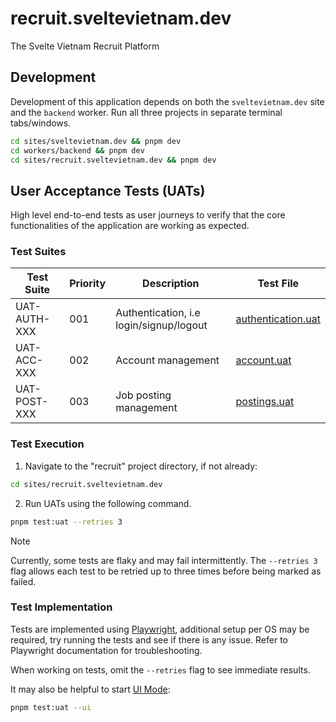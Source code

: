 # recruit.sveltevietnam.dev

The Svelte Vietnam Recruit Platform

## Development

Development of this application depends on both the `sveltevietnam.dev` site and the `backend` worker.
Run all three projects in separate terminal tabs/windows.

```bash
cd sites/sveltevietnam.dev && pnpm dev
cd workers/backend && pnpm dev
cd sites/recruit.sveltevietnam.dev && pnpm dev
```

## User Acceptance Tests (UATs)

High level end-to-end tests as user journeys to verify that the core functionalities of the
application are working as expected.

### Test Suites

| Test Suite   | Priority | Description                             | Test File            |
| ------------ | -------- | --------------------------------------- | -------------------- |
| UAT-AUTH-XXX | 001      | Authentication, i.e login/signup/logout | [authentication.uat] |
| UAT-ACC-XXX  | 002      | Account management                      | [account.uat]        |
| UAT-POST-XXX | 003      | Job posting management                  | [postings.uat]       |

### Test Execution

1. Navigate to the "recruit" project directory, if not already:

```bash
cd sites/recruit.sveltevietnam.dev
```

2. Run UATs using the following command.

```bash
pnpm test:uat --retries 3
```

> [!NOTE]
> Currently, some tests are flaky and may fail intermittently. The `--retries 3` flag allows each
> test to be retried up to three times before being marked as failed.

### Test Implementation

Tests are implemented using [Playwright], additional setup per OS may be required, try running the
tests and see if there is any issue. Refer to Playwright documentation for troubleshooting.

When working on tests, omit the `--retries` flag to see immediate results.

It may also be helpful to start [UI Mode](https://playwright.dev/docs/test-ui-mode):

```bash
pnpm test:uat --ui
```

[authentication.uat]: ./tests/001-authentication.uat.ts
[account.uat]: ./tests/002-account.uat.ts
[postings.uat]: ./tests/003-postings.uat.ts
[playwright]: https://playwright.dev/

